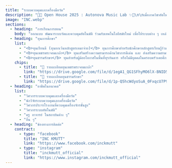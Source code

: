 ```yaml
---
title: "ระบบควบคุมและเครื่องมือวัด"
description: "🎤✨ Open House 2025 : Autonova Music Lab ✨🎤\n\nเมื่อภาควิชาอัตโนมัติกลายเป็น “วงดนตรี”\nทุกฐานการเรียนรู้ คือ “เวิร์กช็อปการซ้อมเพลง”\nและทุกน้อง ๆ คือ “นักดนตรีฝึกหัด” ที่จะมาร่วมบรรเลงบทเพลงแห่งระบบอัตโนมัติ\nนี่คือเวทีที่ผสมผสานเสียงดนตรีเข้ากับโลกแห่งนวัตกรรมและระบบอัตโนมัติ 🎶"
image: "INC.webp"
sections:
  - heading: "การเรียนการสอน"
    body: "ออกแบบ พัฒนาระบบวัดและควบคุมอัตโนมัติ ร่วมกับเทคโนโลยีสมัยใหม่ เพื่อให้ระบบต่าง ๆ เหล่านี้สามารถทำงานได้ด้วยตัวเอง หรือพึ่งพามนุษย์น้อยที่สุด เช่น ปัญญาประดิษฐ์และการจัดการข้อมูล หุ่นยนต์ cyber-physical systems และ system integration เพื่อนำมาใช้แก้ไขปัญหาให้แก่ ภาคอุตสาหกรรมและสังคม"
  - heading: "ทุนการศึกษา"
    list:
      - "<b>ทุนเรียนดี (ทุนยกเว้นหลักสูตรเหมาจ่าย)</b> ทุนการศึกษาสำหรับนักศึกษาหลักสูตรเรียนรู้ร่วมการทำงาน (สหกิจศึกษา) และหลักสูตรหลักสูตรวิศวกรรมอัตโนมัติ (หลักสูตรนานาชาติ) ที่มีผลการเรียนดีเป็น 10% แรกของห้อง โดยมีเงื่อนไข นักศึกษาจะต้องมีเกรดเฉลี่ยไม่ต่ำกว่า 3.00 โดยทุนการศึกษาละ 25,000 บาท ต่อภาคการศึกษา ไม่มีการข้อผูกมัดและไม่ใช่ทุนต่อเนื่อง"
      - "<b>ทุนเพชรพระจอมเกล้า</b> ทุนเสริมสร้างความสามารถด้านวิชาการดีเด่น และ ส่งเสริมความสามารถเฉพาะด้าน แบ่งออกเป็น 4 ด้าน ได้แก่ ด้านกีฬา ด้านศิลปวัฒนธรรม ด้านความเป็นผู้นำ ด้านความคิดสร้างสรรค์และนวัตกรรม โดยจะได้รับ ค่าเล่าเรียนตามหลักสูตร ค่าอุปกรณ์แรกเข้าเหมาจ่าย 30,000 บาท ค่าครองชีพรายเดือน 4,000 บาท/เดือน"
      - "<b>ทุนธรรมรักษา</b> ทุนสำหรับผู้ด้อยโอกาสในพื้นที่ทุรกันดาร หรือไม่มีบุคคลในครอบครัวเคยศึกษาในระดับอุดมศึกษา โดยต้องพร้อมและยินดีที่จะช่วยเหลือ และสนับสนุนกิจกรรมของมหาวิทยาลัย ต้องเข้าร่วมและปฏิบัติกิจกรรมตามที่มหาวิทยาลัยกำหนด ต้องปฏิบัติกิจกรรมจิตอาสา อย่างน้อย 1 กิจกรรมในแต่ละภาคการศึกษา โดยจะได้รับ ค่าเล่าเรียนตามหลักสูตร ค่าอุปกรณ์การศึกษาเหมาจ่ายปีละ 10,000 บาท ค่าที่พักเดือนละ 1,500 บาท และค่าครองชีพรายเดือน 4,000 บาท/เดือน และมีสิทธิ์ได้พักหอพักใน มจธ."
    chips:
      - title: "📄 รายละเอียดทุนเพชรพระจอมเกล้า"
        link: "https://drive.google.com/file/d/1egA1_QG1SFhyMO6lX-BNID5oK5tFkDkN/view?usp=sharing"
      - title: "📄 รายละเอียดทุนธรรมรักษา"
        link: "https://drive.google.com/file/d/1p-Q5hcWdyoSuA_0FxqcU7P9isiCcdSy3/view?usp=sharing"
  - heading: "อาชีพในอนาคต"
    list:
      - "วิศวกรระบบควบคุมและเครื่องมือวัด"
      - "นักวิจัยระบบควบคุมและเครื่องมือวัด"
      - "วิศวกรประจำโรงงานที่ควบคุมเครื่องจักรขั้นสูง"
      - "วิศวกรระบบอัตโนมัติ"
      - "ครู อาจารย์ ในสถาบันต่าง ๆ"
      - "อื่น ๆ"
  - heading: "ช่องทางการติดต่อ"
    contract:
      - type: "facebook"
        title: "INC KMUTT"
        link: "https://www.facebook.com/inckmutt"
      - type: "instagram"
        title: "inckmutt_official"
        link: "https://www.instagram.com/inckmutt_official"
---
```


